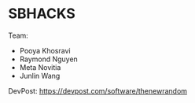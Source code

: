 # SBHACKS

Team:
- Pooya Khosravi
- Raymond Nguyen
- Meta Novitia
- Junlin Wang

DevPost: https://devpost.com/software/thenewrandom
